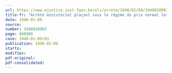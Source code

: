 ```yaml
---
url: https://www.ejustice.just.fgov.be/eli/arrete/1948/01/09/1948010903/justel
title-fr: "Arrêté ministériel plaçant sous le régime du prix normal les articles en porcelaine, cristal, demi-cristal, pyrex et gobeleterie"
date: 1948-01-09
source:
number: 1948010903
page: 888888
case: 1948-01-09/03
publication: 1948-02-08
starts:
modifies:
pdf-original:
pdf-consolidated:
---
```


